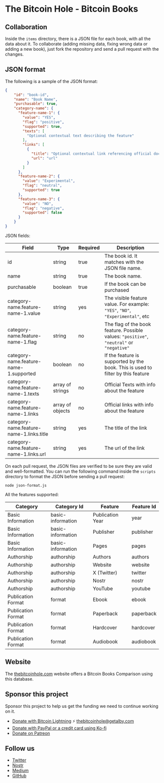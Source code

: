 # The Bitcoin Hole - Bitcoin Books

## Collaboration

Inside the `items` directory, there is a JSON file for each book, with all the data about it. To collaborate (adding missing data, fixing wrong data or adding a new book), just fork the repository and send a pull request with the changes.

## JSON format

The following is a sample of the JSON format:

```json
{
    "id": "book-id",
    "name": "Book Name",
    "purchasable": true,
    "category-name": {
      "feature-name-1": {
        "value": "YES", 
        "flag": "positive",
        "supported": true,
        "texts": [
          "Optional contextual text describing the feature"
        ],
        "links": [
          {
            "title": "Optional contextual link referencing official documentation",
            "url": "url"
          }
        ]
      },
      "feature-name-2": {
        "value": "Experimental",
        "flag": "neutral",
        "supported": true
      },
      "feature-name-3": {
        "value": "NO",
        "flag": "negative",
        "supported": false
      }
    }
}
```

JSON fields:

| Field | Type | Required | Description |
| --- | --- | --- | --- |
| id | string | true | The book id. It matches with the JSON file name. |
| name | string | true | The book name. |
| purchasable | boolean | true | If the book can be purchased |
| category-name.feature-name-1.value | string | yes | The visible feature value. For example: `"YES"`, `"NO"`, `"Experimental"`, etc |
| category-name.feature-name-1.flag | string | no | The flag of the book feature. Possible values: `"positive"`, `"neutral"` or `"negative"` |
| category-name.feature-name-1.supported | boolean | no | If the feature is supported by the book. This is used to filter by this feature |
| category-name.feature-name-1.texts | array of strings | no | Official Texts with info about the feature |
| category-name.feature-name-1.links | array of objects | no | Official links with info about the feature |
| category-name.feature-name-1.links.title | string | yes | The title of the link |
| category-name.feature-name-1.links.url | string | yes | The url of the link |

On each pull request, the JSON files are verified to be sure they are valid and well-formatted. You can run the following command inside the `scripts` directory to format the JSON before sending a pull request:

```
node json-format.js
```

All the features supported:

| Category | Category Id | Feature | Feature Id |
| --- | --- | --- | --- |
| Basic Information | basic-information | Publication Year | year |
| Basic Information | basic-information | Publisher | publisher |
| Basic Information | basic-information | Pages | pages |
| Authorship | authorship | Authors | authors |
| Authorship | authorship | Website | website |
| Authorship | authorship | X (Twitter) | twitter |
| Authorship | authorship | Nostr | nostr |
| Authorship | authorship | YouTube | youtube |
| Publication Format | format | Ebook | ebook |
| Publication Format | format | Paperback | paperback |
| Publication Format | format | Hardcover | hardcover |
| Publication Format | format | Audiobook | audiobook |

## Website

The [thebitcoinhole.com](https://thebitcoinhole.com/) website offers a Bitcoin Books Comparison using this database.

## Sponsor this project
Sponsor this project to help us get the funding we need to continue working on it.

* [Donate with Bitcoin Lightning](https://getalby.com/p/thebitcoinhole) ⚡️ [thebitcoinhole@getalby.com](https://getalby.com/p/thebitcoinhole)
* [Donate with PayPal or a credit card using Ko-fi](https://ko-fi.com/thebitcoinhole)
* [Donate on Patreon](https://www.patreon.com/TheBitcoinHole)

## Follow us
* [Twitter](http://twitter.com/thebitcoinhole)
* [Nostr](https://snort.social/p/npub1mtd7s63xd85ykv09p7y8wvg754jpsfpplxknh5xr0pu938zf86fqygqxas)
* [Medium](https://blog.thebitcoinhole.com/)
* [GitHub](https://github.com/thebitcoinhole)
